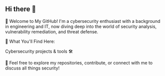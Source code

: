 ## Hi there 👋

👋 Welcome to My GitHub!
I'm a cybersecurity enthusiast with a background in engineering and IT, now diving deep into the world of security analysis, vulnerability remediation, and threat defense. 

🔐 What You'll Find Here:

Cybersecurity projects & tools 🛠️

🚀 Feel free to explore my repositories, contribute, or connect with me to discuss all things security!
